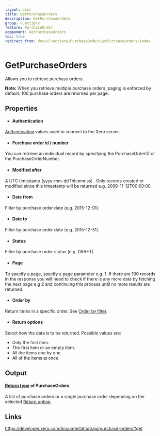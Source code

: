```yaml
---
layout: docs
title: GetPurchaseOrders
description: GetPurchaseOrders
group: Functions
feature: PurchaseOrder
component: GetPurchaseOrders
toc: true
redirect_from: docs/Functions/PurchaseOrder/GetPurchaseOrders/index
---
```

GetPurchaseOrders
============

Allows you to retrieve purchase orders.

**Note:** When you retrieve multiple purchase orders, paging is enforced by default. 100 purchase orders are returned per page.

Properties
----------

- #### Authentication
[Authentication](../../../Common/Authentication/Index.md) values used to connect to the Xero server.
- #### Purchase order id / number
You can retrieve an individual record by specifying the PurchaseOrderID or the PurchaseOrderNumber.
- #### Modified after
A UTC timestamp (yyyy-mm-ddThh:mm:ss) . Only records created or modified since this timestamp will be returned e.g. 2009-11-12T00:00:00.
- #### Date from
Filter by purchase order date (e.g. 2015-12-01).
- #### Date to
Filter by purchase order date (e.g. 2015-12-31).
- #### Status
Filter by purchase order status (e.g. DRAFT).
- #### Page
To specify a page, specify a page parameter e.g. 1. If there are 100 records in the response you will need to check if there is any more data by fetching the next page e.g 2 and continuing this process until no more results are returned.
- #### Order by
Return items in a specific order. See [Order by filter](../../../Common/Filters/OrderBy/Index.md).
- #### Return options
Select how the data is to be returned. Possible values are:
  * Only the first item.
  * The first item or an empty item. 
  * All the items one by one.
  * All of the items at once.


Output
-----
#### [Return type](#return-options) of PurchaseOrders
A list of purchase orders or a single purchase order depending on the selected [Return option](#return-options).

Links
-----

https://developer.xero.com/documentation/api/purchase-orders#get
